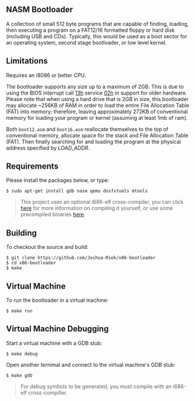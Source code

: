 ## NASM Bootloader
A collection of small 512 byte programs that are capable of finding, 
loading, then executing a program on a FAT12/16 formatted floppy or hard disk 
(including USB and CDs). Typically, this would be used as a boot sector
for an operating system, second stage bootloader, or low level kernel.

## Limitations
Requires an i8086 or better CPU.

The bootloader supports any size up to a maximum of 2GB. This is due to 
using the BIOS interrupt call [13h] service [02h] in support for older 
hardware. Please note that when using a hard drive that is 2GB in size, 
this bootloader may allocate ~256KB of RAM in order to load the entire 
File Allocation Table (FAT) into memory; therefore, leaving approximately 
272KB of conventional memory for loading your program or kernel (assuming 
at least 1mb of ram).

Both `boot12.asm` and `boot16.asm` reallocate themselves to the top
of conventional memory, allocate space for the stack and File Allocation 
Table (FAT). Then finally searching for and loading the program at the 
physical address specified by *LOAD_ADDR*.

## Requirements

Please install the packages below, or type:
```
$ sudo apt-get install gdb nasm qemu dosfstools mtools
```
> This project uses an optional i686-elf cross-compiler, you can click 
[here](https://wiki.osdev.org/GCC_Cross-Compiler) for more 
information on compiling it yourself, or use some precompiled binaries 
[here](https://github.com/lordmilko/i686-elf-tools/releases).

## Building

To checkout the source and build:
```
$ git clone https://github.com/Joshua-Riek/x86-bootloader
$ cd x86-bootloader
$ make
```

## Virtual Machine

To run the bootloader in a virtual machine:
```
$ make run
```

## Virtual Machine Debugging

Start a virtual machine with a GDB stub:
```
$ make debug
```

Open another ternimal and connect to the virtual machine's GDB stub:
```
$ make gdb
```
> For debug symbols to be generated, you must compile with an i686-elf cross-compiller.

[13h]:           http://webpages.charter.net/danrollins/techhelp/0185.HTM
[02h]:           http://webpages.charter.net/danrollins/techhelp/0188.HTM
[42h]:           https://wiki.osdev.org/ATA_in_x86_RealMode_(BIOS)

